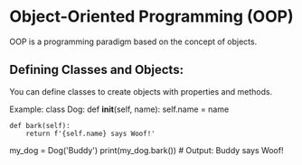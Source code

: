 # Object-Oriented Programming (OOP)
OOP is a programming paradigm based on the concept of objects.

## Defining Classes and Objects:
You can define classes to create objects with properties and methods.

Example:
class Dog:
    def __init__(self, name):
        self.name = name

    def bark(self):
        return f'{self.name} says Woof!'

my_dog = Dog('Buddy')
print(my_dog.bark())  # Output: Buddy says Woof!

